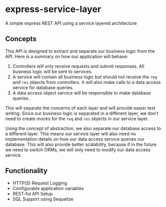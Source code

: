 # express-service-layer

A simple express REST API using a service layered architecture

## Concepts

This API is designed to extract and separate our business logic from the API. Here is a summary on how our application will behave:

1. Controllers will only receive requests and submit responses. All business logic will be sent to services.
2. A service will contain all business logic but should not receive the `req` and `res` objects from controllers. It will also make calls to a data access service for database queries.
3. A data access object service will be responsible to make database queries.

This will separate the concerns of each layer and will provide easier test writing. Since our business logic is separated in a different layer, we don't need to create mocks for the `req` and `res` objects in our service layer.

Using the concept of abstraction, we also separate our database access to a different layer. This means our service layer will also need no implementation details on how our data access service queries our database. This will also provide better scalability, because if in the future we need to switch ORMs, we will only need to modify our data access service.

## Functionality

- HTTP(S) Request Logging
- Configurable application variables
- REST-ful API Setup
- SQL Support using Sequelize
